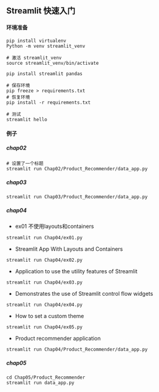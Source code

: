 ## Streamlit 快速入门

#### 环境准备
```shell
pip install virtualenv
Python -m venv streamlit_venv

# 激活 streamlit_venv
source streamlit_venv/bin/activate

pip install streamlit pandas

# 保存环境
pip freeze > requirements.txt
# 恢复环境
pip install -r requirements.txt

# 测试
streamlit hello
```

#### 例子
##### chap02
```shell
# 设置了一个标题
streamlit run Chap02/Product_Recommender/data_app.py
```

##### chap03
```shell
streamlit run Chap03/Product_Recommender/data_app.py
```

##### chap04
+ ex01 不使用layouts和containers
```shell
streamlit run Chap04/ex01.py
```
+ Streamlit App With Layouts and Containers
```shell
streamlit run Chap04/ex02.py
```
+ Application to use the utility features of Streamlit
```shell
streamlit run Chap04/ex03.py
```
+ Demonstrates the use of Streamlit control flow widgets
```shell
streamlit run Chap04/ex04.py
```
+ How to set a custom theme
```shell
streamlit run Chap04/ex05.py
```
+ Product recommender application
```shell
streamlit run Chap04/Product_Recommender/data_app.py
```

##### chap05
```shell
cd Chap05/Product_Recommender
streamlit run data_app.py
```